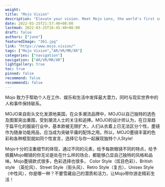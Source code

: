 ```yaml
---
weight: 
title: "Mojo Vision"
description: "Elevate your vision. Meet Mojo Lens, the world's first smart contact lens that gives you insight and information without getting in the way.提升你的视野。认识一下Mojo Lens，这是世界上第一款智能隐形眼镜，让您在不碍事的情况下获得洞察力和信息"
date: 2022-03-25T21:57:40+08:00
lastmod: 2022-03-25T16:45:40+08:00
draft: false
authors: ["june"]
featuredImage: "361.jpg"
link: "https://www.mojo.vision/"
tags: ["Mojo Vision","AR/VR/MR/XR"]
categories: ["navigation"]
navigation: ["AR/VR/MR/XR"]
lightgallery: true
toc: true
pinned: false
recommend: false
recommend1: false
---
```

Mojo 致力于帮助个人在工作、娱乐和生活中发挥最大潜力，同时与现实世界中的人和事件保持联系。

MOJO来自街头文化发源地美国，在众多潮流品牌中，MOJO以自己独特的选色及图案突出重围，受到潮流人士的关注和追捧。MOJO的设计师认为，在日渐趋于扁平化的服装行业中，基本款被无限扩大，人们从衣着上已无法区分个性，墨镜作为随身功能用品，应当成为突破平庸的配饰之用。所以，MOJO墨镜丰富的色彩和各种框型就如同个性宣言，选择它与你一起展现独特个人Style!

Mojo十分的注重细节的体现，通过不同的元素，给予每款眼镜不同的特点，给予佩戴Mojo眼镜的你无论是处在什么样的场合，都能够凸显自己独特的风格和品味。Mojo墨镜款式很多，色彩选择也很多， Color Style（炫目色彩）、British style （英伦风）、Street Style（街头风）、Retro Style（复古）、Unisex Style（中性风），你是哪一种？不要雪藏自己的潜质和活力，让Mojo带你游走精彩生活！